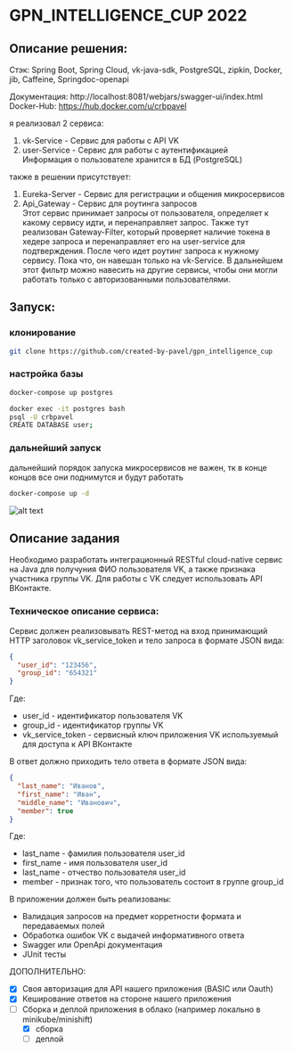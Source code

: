# GPN_INTELLIGENCE_CUP 2022

## Описание решения:
Стэк: Spring Boot, Spring Cloud, vk-java-sdk, PostgreSQL, zipkin, Docker, jib, Caffeine, Springdoc-openapi  

Документация: http://localhost:8081/webjars/swagger-ui/index.html  
Docker-Hub: https://hub.docker.com/u/crbpavel

я реализовал 2 сервиса:
1. vk-Service - Сервис для работы с API VK
2. user-Service - Сервис для работы с аутентификацией  
Информация о пользователе хранится в БД (PostgreSQL)  


также в решении присутствует:
1. Eureka-Server - Сервис для регистрации и общения микросервисов
2. Api_Gateway - Сервис для роутинга запросов    
Этот сервис принимает запросы от пользователя, определяет к какому сервису идти, и перенаправляет запрос.
Также тут реализован Gateway-Filter, который проверяет наличие токена в хедере запроса и перенаправляет его на user-service для подтверждения.
После чего идет роутинг запроса к нужному сервису. Пока что, он навешан только на vk-Service. В дальнейшем этот фильтр можно навесить на другие сервисы, чтобы они могли работать только с авторизованными пользователями.

## Запуск:

### клонирование
```bash
git clone https://github.com/created-by-pavel/gpn_intelligence_cup
```

### настройка базы
```bash
docker-compose up postgres
```

```bash
docker exec -it postgres bash
psql -U crbpavel
CREATE DATABASE user;
```

### дальнейший запуск
дальнейший порядок запуска микросервисов не важен, тк в конце концов все они поднимутся и будут работать

```bash
docker-compose up -d
```

![alt text](https://sheleadsafrica.org/wp-content/uploads/2016/09/kanye_approves.gif)

## Описание задания

Необходимо разработать интеграционный RESTful cloud-native сервис на Java 
для получуния ФИО пользователя VK, а также признака участника группы VK. Для работы с VK 
следует использовать API ВКонтакте.

### Техническое описание сервиса:
Сервис должен реализовывать REST-метод на вход 
принимающий HTTP заголовок vk_service_token и тело запроса в формате JSON вида:
```json
{
  "user_id": "123456",
  "group_id": "654321"
}
```
Где:
* user_id - идентификатор пользователя VK
* group_id - идентификатор группы VK
* vk_service_token - сервисный ключ приложения VK используемый для доступа к API ВКонтакте

В ответ должно приходить тело ответа в формате JSON вида:
```json
{
  "last_name": "Иванов",
  "first_name": "Иван",
  "middle_name": "Иванович",
  "member": true
}
```
Где:
* last_name - фамилия пользователя user_id
* first_name - имя пользователя user_id
* last_name - отчество пользователя user_id
* member - признак того, что пользователь состоит в группе group_id

В приложении должен быть реализованы:
* Валидация запросов на предмет корретности формата и передаваемых полей
* Обработка ошибок VK с выдачей информативного ответа
* Swagger или OpenApi документация
* JUnit тесты

ДОПОЛНИТЕЛЬНО:
- [x] Своя авторизация для API нашего приложения (BASIC или Oauth)
- [x] Кеширование ответов на стороне нашего приложения
- [ ] Сборка и деплой приложения в облако (например локально в minikube/minishift)
  - [x] сборка
  - [ ] деплой
